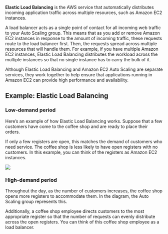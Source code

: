 **Elastic Load Balancing** is the AWS service that automatically distributes incoming application traffic across multiple resources, such as Amazon EC2 instances.

A load balancer acts as a single point of contact for all incoming web traffic to your Auto Scaling group. This means that as you add or remove Amazon EC2 instances in response to the amount of incoming traffic, these requests route to the load balancer first. Then, the requests spread across multiple resources that will handle them. For example, if you have multiple Amazon EC2 instances, Elastic Load Balancing distributes the workload across the multiple instances so that no single instance has to carry the bulk of it. 

Although Elastic Load Balancing and Amazon EC2 Auto Scaling are separate services, they work together to help ensure that applications running in Amazon EC2 can provide high performance and availability. 

## **Example: Elastic Load Balancing**

### **Low-demand period**

Here’s an example of how Elastic Load Balancing works. Suppose that a few customers have come to the coffee shop and are ready to place their orders. 

If only a few registers are open, this matches the demand of customers who need service. The coffee shop is less likely to have open registers with no customers. In this example, you can think of the registers as Amazon EC2 instances.

![](https://d3c33hcgiwev3.cloudfront.net/imageAssetProxy.v1/uBpHtGayR36aR7Rmsqd-iQ_358a78c039944740b7a09d8c6a3b25ba_ELB.png?expiry=1611446400000&hmac=j6Yk3CaPJlEM7MqUm7dH_RTUVTARqg0tdeo-HgoygCE)

### **High-demand period**

Throughout the day, as the number of customers increases, the coffee shop opens more registers to accommodate them. In the diagram, the Auto Scaling group represents this.

Additionally, a coffee shop employee directs customers to the most appropriate register so that the number of requests can evenly distribute across the open registers. You can think of this coffee shop employee as a load balancer.
